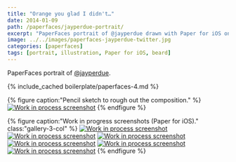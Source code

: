 ```yaml
---
title: "Orange you glad I didn't…"
date: 2014-01-09
path: /paperfaces/jayperdue-portrait/
excerpt: "PaperFaces portrait of @jayperdue drawn with Paper for iOS on an iPad."
image: ../../images/paperfaces-jayperdue-twitter.jpg
categories: [paperfaces]
tags: [portrait, illustration, Paper for iOS, beard]
---
```


PaperFaces portrait of [@jayperdue](https://twitter.com/jayperdue).

{% include_cached boilerplate/paperfaces-4.md %}

{% figure caption:"Pencil sketch to rough out the composition." %}
[![Work in process screenshot](../../images/paperfaces-jayperdue-process-1-750.jpg)](../../images/paperfaces-jayperdue-process-1-lg.jpg)
{% endfigure %}

{% figure caption:"Work in progress screenshots (Paper for iOS)." class:"gallery-3-col" %}
[![Work in process screenshot](../../images/paperfaces-jayperdue-process-2-600.jpg)](../../images/paperfaces-jayperdue-process-2-lg.jpg)
[![Work in process screenshot](../../images/paperfaces-jayperdue-process-3-600.jpg)](../../images/paperfaces-jayperdue-process-3-lg.jpg)
[![Work in process screenshot](../../images/paperfaces-jayperdue-process-4-600.jpg)](../../images/paperfaces-jayperdue-process-4-lg.jpg)
[![Work in process screenshot](../../images/paperfaces-jayperdue-process-5-600.jpg)](../../images/paperfaces-jayperdue-process-5-lg.jpg)
[![Work in process screenshot](../../images/paperfaces-jayperdue-process-6-600.jpg)](../../images/paperfaces-jayperdue-process-6-lg.jpg)
[![Work in process screenshot](../../images/paperfaces-jayperdue-process-7-600.jpg)](../../images/paperfaces-jayperdue-process-7-lg.jpg)
{% endfigure %}
